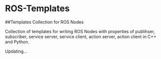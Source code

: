 # ROS-Templates

##Templates Collection for ROS Nodes

Collection of templates for writing ROS Nodes with properties of publihser, subscriber, service server, service client, action server, action client in C++ and Python.



Updating...
